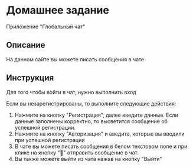 # Домашнее задание

Приложение "Глобальный чат"

## Описание

На данном сайте вы можете писать сообщения в чате

## Инструкция

Для того чтобы войти в чат, нужно выполнить вход

Если вы незарегистрированы, то выполните следующие действия:

1. Нажмите на кнопку "Регистрация", далее введите данные. Если данные заполнены корректно, то высветится сообщение об успешной регистрации.
2. Нажмите на кнопку "Авторизация" и введите, которые вы вводили при успешной регистрации
3. В чате вы можете писать сообщения в белом текстовом поле и при клике на кнопку "📩" отправить сообщение в чат.
4. Вы также можете выйти из чата нажав на кнопку "Выйти"
